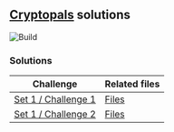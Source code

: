 ## [Cryptopals](http://cryptopals.com/) solutions

![Build](https://github.com/sarslanhan/cryptopals/workflows/Build/badge.svg)

### Solutions

| Challenge | Related files |
| --- | --- |
| [Set 1 / Challenge 1](http://cryptopals.com/sets/1/challenges/1)  | [Files](./set1/challenge1) |
| [Set 1 / Challenge 2](http://cryptopals.com/sets/1/challenges/2) | [Files](./set1/challenge2) |
